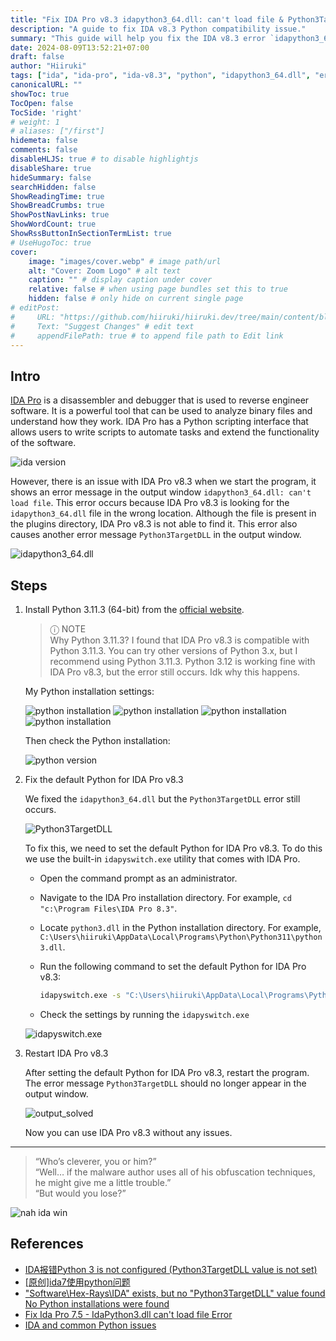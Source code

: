 ```yaml
---
title: "Fix IDA Pro v8.3 idapython3_64.dll: can't load file & Python3TargetDLL error"
description: "A guide to fix IDA v8.3 Python compatibility issue."
summary: "This guide will help you fix the IDA v8.3 error `idapython3_64.dll: can't load file` & `Python3TargetDLL`."
date: 2024-08-09T13:52:21+07:00
draft: false
author: "Hiiruki"
tags: ["ida", "ida-pro", "ida-v8.3", "python", "idapython3_64.dll", "error", "troubleshooting", "guide", "windows", "disassembler", "reverse-engineering"]
canonicalURL: ""
showToc: true
TocOpen: false
TocSide: 'right'
# weight: 1
# aliases: ["/first"]
hidemeta: false
comments: false
disableHLJS: true # to disable highlightjs
disableShare: true
hideSummary: false
searchHidden: false
ShowReadingTime: true
ShowBreadCrumbs: true
ShowPostNavLinks: true
ShowWordCount: true
ShowRssButtonInSectionTermList: true
# UseHugoToc: true
cover:
    image: "images/cover.webp" # image path/url
    alt: "Cover: Zoom Logo" # alt text
    caption: "" # display caption under cover
    relative: false # when using page bundles set this to true
    hidden: false # only hide on current single page
# editPost:
#     URL: "https://github.com/hiiruki/hiiruki.dev/tree/main/content/blog/ida-v83-fix-python/index.md"
#     Text: "Suggest Changes" # edit text
#     appendFilePath: true # to append file path to Edit link
---
```


## Intro

[IDA Pro](https://hex-rays.com/ida-pro/) is a disassembler and debugger that is used to reverse engineer software. It is a powerful tool that can be used to analyze binary files and understand how they work. IDA Pro has a Python scripting interface that allows users to write scripts to automate tasks and extend the functionality of the software.

![ida version](images/ida_version.webp#center)

However, there is an issue with IDA Pro v8.3 when we start the program, it shows an error message in the output window `idapython3_64.dll: can't load file`. This error occurs because IDA Pro v8.3 is looking for the `idapython3_64.dll` file in the wrong location. Although the file is present in the plugins directory, IDA Pro v8.3 is not able to find it. This error also causes another error message `Python3TargetDLL` in the output window.

![idapython3_64.dll](images/idapython3_64_dll.webp#center)

## Steps

1. Install Python 3.11.3 (64-bit) from the [official website](https://www.python.org/downloads/release/python-3113/).

    > ⓘ NOTE
    > <br> Why Python 3.11.3? I found that IDA Pro v8.3 is compatible with Python 3.11.3. You can try other versions of Python 3.x, but I recommend using Python 3.11.3. Python 3.12 is working fine with IDA Pro v8.3, but the error still occurs. Idk why this happens.

    My Python installation settings:

    ![python installation](images/install1.webp#center)
    ![python installation](images/install2.webp#center)
    ![python installation](images/install3.webp#center)
    ![python installation](images/install4.webp#center)

    Then check the Python installation:

    ![python version](images/pyversion.webp#center)

2. Fix the default Python for IDA Pro v8.3

    We fixed the `idapython3_64.dll` but the `Python3TargetDLL` error still occurs.

    ![Python3TargetDLL](images/python3targetdll.webp#center)

    To fix this, we need to set the default Python for IDA Pro v8.3. To do this we use the built-in `idapyswitch.exe` utility that comes with IDA Pro.

    - Open the command prompt as an administrator.
    - Navigate to the IDA Pro installation directory. For example, `cd "c:\Program Files\IDA Pro 8.3"`.
    - Locate `python3.dll` in the Python installation directory. For example, `C:\Users\hiiruki\AppData\Local\Programs\Python\Python311\python3.dll`.
    - Run the following command to set the default Python for IDA Pro v8.3:

        ```cmd
        idapyswitch.exe -s "C:\Users\hiiruki\AppData\Local\Programs\Python\Python311\python3.dll""
        ```

    - Check the settings by running the `idapyswitch.exe`

    ![idapyswitch.exe](images/idapyswitch.webp#center)

3. Restart IDA Pro v8.3

    After setting the default Python for IDA Pro v8.3, restart the program. The error message `Python3TargetDLL` should no longer appear in the output window.

    ![output_solved](images/output_solved.webp#center)

    Now you can use IDA Pro v8.3 without any issues.

---

> “Who’s cleverer, you or him?”<br>
> “Well… if the malware author uses all of his obfuscation techniques, he might give me a little trouble.”<br>
> “But would you lose?”

![nah ida win](images/nah_ida_win.webp#center)

## References

- [IDA报错Python 3 is not configured (Python3TargetDLL value is not set)](https://blog.csdn.net/xuelang532777032/article/details/130724986)
- [[原创]ida7使用python问题](https://bbs.kanxue.com/thread-279989.htm)
- ["Software\Hex-Rays\IDA" exists, but no "Python3TargetDLL" value found No Python installations were found](https://www.cnblogs.com/DirWang/p/15095761.html)
- [Fix Ida Pro 7.5 - IdaPython3.dll can't load file Error](https://guidedhacking.com/threads/fix-ida-pro-7-5-idapython3-dll-cant-load-file-error.19513/)
- [IDA and common Python issues](https://hex-rays.com/blog/ida-and-common-python-issues/)